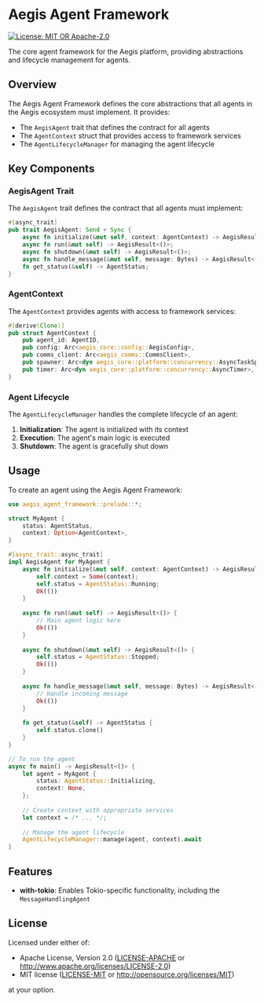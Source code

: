 # Aegis Agent Framework

[![License: MIT OR Apache-2.0](https://img.shields.io/badge/License-MIT%20OR%20Apache--2.0-blue.svg)](https://opensource.org/licenses/MIT)

The core agent framework for the Aegis platform, providing abstractions and lifecycle management for agents.

## Overview

The Aegis Agent Framework defines the core abstractions that all agents in the Aegis ecosystem must implement. It provides:

- The `AegisAgent` trait that defines the contract for all agents
- The `AgentContext` struct that provides access to framework services
- The `AgentLifecycleManager` for managing the agent lifecycle

## Key Components

### AegisAgent Trait

The `AegisAgent` trait defines the contract that all agents must implement:

```rust
#[async_trait]
pub trait AegisAgent: Send + Sync {
    async fn initialize(&mut self, context: AgentContext) -> AegisResult<()>;
    async fn run(&mut self) -> AegisResult<()>;
    async fn shutdown(&mut self) -> AegisResult<()>;
    async fn handle_message(&mut self, message: Bytes) -> AegisResult<()>;
    fn get_status(&self) -> AgentStatus;
}
```

### AgentContext

The `AgentContext` provides agents with access to framework services:

```rust
#[derive(Clone)]
pub struct AgentContext {
    pub agent_id: AgentID,
    pub config: Arc<aegis_core::config::AegisConfig>,
    pub comms_client: Arc<aegis_comms::CommsClient>,
    pub spawner: Arc<dyn aegis_core::platform::concurrency::AsyncTaskSpawner>,
    pub timer: Arc<dyn aegis_core::platform::concurrency::AsyncTimer>,
}
```

### Agent Lifecycle

The `AgentLifecycleManager` handles the complete lifecycle of an agent:

1. **Initialization**: The agent is initialized with its context
2. **Execution**: The agent's main logic is executed
3. **Shutdown**: The agent is gracefully shut down

## Usage

To create an agent using the Aegis Agent Framework:

```rust
use aegis_agent_framework::prelude::*;

struct MyAgent {
    status: AgentStatus,
    context: Option<AgentContext>,
}

#[async_trait::async_trait]
impl AegisAgent for MyAgent {
    async fn initialize(&mut self, context: AgentContext) -> AegisResult<()> {
        self.context = Some(context);
        self.status = AgentStatus::Running;
        Ok(())
    }
    
    async fn run(&mut self) -> AegisResult<()> {
        // Main agent logic here
        Ok(())
    }
    
    async fn shutdown(&mut self) -> AegisResult<()> {
        self.status = AgentStatus::Stopped;
        Ok(())
    }
    
    async fn handle_message(&mut self, message: Bytes) -> AegisResult<()> {
        // Handle incoming message
        Ok(())
    }
    
    fn get_status(&self) -> AgentStatus {
        self.status.clone()
    }
}

// To run the agent
async fn main() -> AegisResult<()> {
    let agent = MyAgent { 
        status: AgentStatus::Initializing,
        context: None,
    };
    
    // Create context with appropriate services
    let context = /* ... */;
    
    // Manage the agent lifecycle
    AgentLifecycleManager::manage(agent, context).await
}
```

## Features

- **with-tokio**: Enables Tokio-specific functionality, including the `MessageHandlingAgent`

## License

Licensed under either of:

- Apache License, Version 2.0 ([LICENSE-APACHE](LICENSE-APACHE) or http://www.apache.org/licenses/LICENSE-2.0)
- MIT license ([LICENSE-MIT](LICENSE-MIT) or http://opensource.org/licenses/MIT)

at your option. 